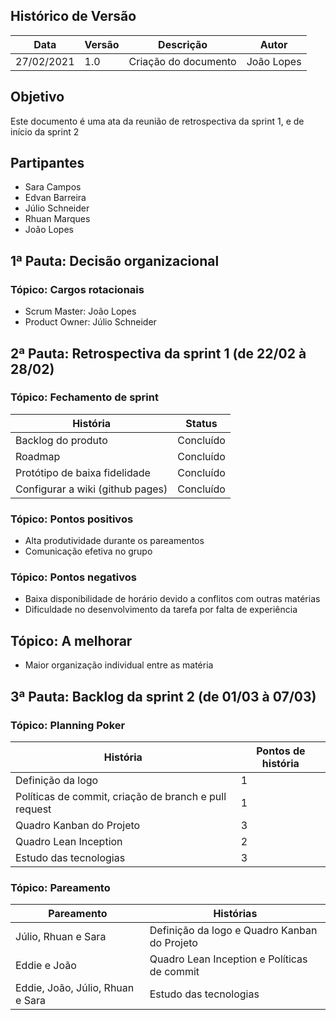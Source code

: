 

## Histórico de Versão

| Data | Versão | Descrição | Autor |
|--------|-----------|---------------|---------|
| 27/02/2021 | 1.0 | Criação do documento | João Lopes |

## Objetivo

Este documento é uma ata da reunião de retrospectiva da sprint 1, e de início da sprint 2

## Partipantes

* Sara Campos
* Edvan Barreira
* Júlio Schneider
* Rhuan Marques
* João Lopes

## 1ª Pauta: Decisão organizacional

### Tópico: Cargos rotacionais

* Scrum Master: João Lopes
* Product Owner: Júlio Schneider

## 2ª Pauta: Retrospectiva da sprint 1 (de 22/02 à 28/02)

### Tópico: Fechamento de sprint


| História | Status |
|--|--|
| Backlog do produto | Concluído |
| Roadmap | Concluído |
| Protótipo de baixa fidelidade | Concluído |
| Configurar a wiki (github pages) | Concluído |

### Tópico: Pontos positivos

* Alta produtividade durante os pareamentos
* Comunicação efetiva no grupo

### Tópico: Pontos negativos

* Baixa disponibilidade de horário devido a conflitos com outras matérias
* Dificuldade no desenvolvimento da tarefa por falta de experiência

## Tópico: A melhorar

* Maior organização individual entre as matéria

## 3ª Pauta: Backlog da sprint 2 (de 01/03 à 07/03)

### Tópico: Planning Poker

| História | Pontos de história |
|--|--|
| Definição da logo | 1 |
| Políticas de commit, criação de branch e pull request  | 1 |
| Quadro Kanban do Projeto | 3 |
| Quadro Lean Inception | 2 |
| Estudo das tecnologias | 3 |


### Tópico: Pareamento

| Pareamento | Histórias |
|--|--|
| Júlio, Rhuan e Sara | Definição da logo e Quadro Kanban do Projeto |
| Eddie e João | Quadro Lean Inception  e Políticas de commit |
| Eddie, João, Júlio, Rhuan e Sara | Estudo das tecnologias |